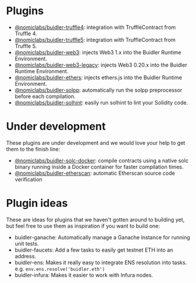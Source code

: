 # Plugins

- [@nomiclabs/buidler-truffle4](https://github.com/nomiclabs/buidler/tree/master/packages/buidler-truffle4): integration with TruffleContract from Truffle 4.
- [@nomiclabs/buidler-truffle5](https://github.com/nomiclabs/buidler/tree/master/packages/buidler-truffle5): integration with TruffleContract from Truffle 5.
- [@nomiclabs/buidler-web3](https://github.com/nomiclabs/buidler/tree/master/packages/buidler-web3): injects Web3 1.x into the Buidler Runtime Environment.
- [@nomiclabs/buidler-web3-legacy](https://github.com/nomiclabs/buidler/tree/master/packages/buidler-web3-legacy): injects Web3 0.20.x into the Buidler Runtime Environment.
- [@nomiclabs/buidler-ethers](https://github.com/nomiclabs/buidler/tree/master/packages/buidler-ethers): injects ethers.js into the Buidler Runtime Environment.
- [@nomiclabs/buidler-solpp](https://github.com/nomiclabs/buidler/tree/master/packages/buidler-solpp): automatically run the solpp preprocessor before each compilation.
- [@nomiclabs/buidler-solhint](https://github.com/nomiclabs/buidler/tree/master/packages/buidler-solhint): easily run solhint to lint your Solidity code.

# Under development

These plugins are under development and we would love your help to get them to the finish line:

- [@nomiclabs/buidler-solc-docker](https://github.com/nomiclabs/buidler-docker-solc/pull/2): compile contracts using a native solc binary running inside a Docker container for faster compilation times.
- [@nomiclabs/buidler-etherscan](https://github.com/nomiclabs/buidler/pull/234): automatic Etherscan source code verification

# Plugin ideas

These are ideas for plugins that we haven't gotten around to building yet, but feel free to use them as inspiration if you want to build one:

- buidler-ganache: Automatically manage a Ganache instance for running unit tests.
- buidler-faucets: Add a few tasks to easily get testnet ETH into an address.
- buidler-ens: Makes it really easy to integrate ENS resolution into tasks. e.g. `env.ens.resolve('buidler.eth')`
- buidler-infura: Makes it easier to work with Infura nodes.
